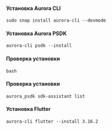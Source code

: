#### Установка Aurora CLI
```shell
sudo snap install aurora-cli --devmode
```

#### Установка Aurora PSDK
```shell
aurora-cli psdk --install
```
#### Проверка установки
```shell
bash  
```
#### Проверка установки
```shell
aurora_psdk sdk-assistant list
```

#### Установка Flutter
```shell
aurora-cli flutter --install 3.16.2
```